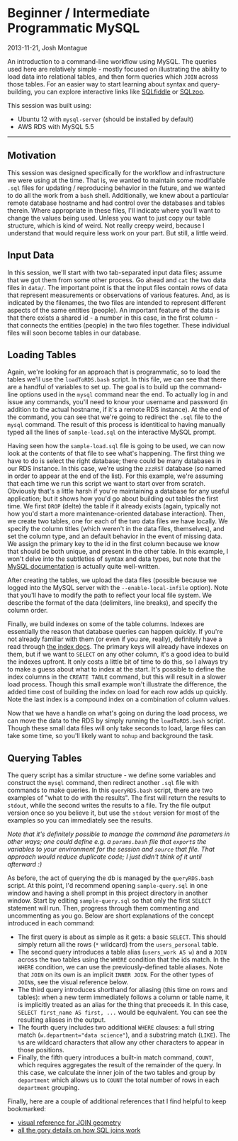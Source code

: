 # Beginner / Intermediate Programmatic MySQL 

2013-11-21, Josh Montague

An introduction to a command-line workflow using MySQL. The queries used here are relatively simple - mostly focused on illustrating the ability to load data into relational tables, and then form queries which ``JOIN`` across those tables. For an easier way to start learning about syntax and query-building, you can explore interactive links like [SQLfiddle](http://sqlfiddle.com/) or [SQLzoo](http://sqlzoo.net/wiki/SELECT_basics).

This session was built using:

- Ubuntu 12 with `mysql-server` (should be installed by default)
- AWS RDS with MySQL 5.5 
 
-------------------------------------

## Motivation 

This session was designed specifically for the workflow and infrastructure we were using at the time. That is, we wanted to maintain some modifiable ``.sql`` files for updating / reproducing behavior in the future, and we wanted to do all the work from a ``bash`` shell. Additionally, we knew about a particular remote database hostname and had control over the databases and tables therein. Where appropriate in these files, I'll indicate where you'll want to change the values being used. Unless you want to just copy our table structure, which is kind of weird. Not really creepy weird, because I understand that would require less work on your part. But still, a little weird.  


## Input Data 

In this session, we'll start with two tab-separated input data files; assume that we got them from some other process. Go ahead and ``cat`` the two data files in ``data/``. The important point is that the input files contain rows of data that represent measurements or observations of various features. And, as is indicated by the filenames, the two files are intended to represent different aspects of the same entities (people). An important feature of the data is that there exists a shared id - a number in this case, in the first column - that connects the entities (people) in the two files together. These individual files will soon become tables in our database. 

 
## Loading Tables 

Again, we're looking for an approach that is programmatic, so to load the tables we'll use the ``loadToRDS.bash`` script. In this file, we can see that there are a handful of variables to set up. The goal is to build up the command-line options used in the ``mysql`` command near the end. To actually log in and issue any commands, you'll need to know your username and password (in addition to the actual hostname, if it's a remote RDS instance). At the end of the command, you can see that we're going to redirect the ``.sql`` file to the ``mysql`` command. The result of this process is identitical to having manually typed all the lines of ``sample-load.sql`` on the interactive MySQL prompt.  

Having seen how the ``sample-load.sql`` file is going to be used, we can now look at the contents of that file to see what's happening. The first thing we have to do is select the right database; there could be many databases in our RDS instance. In this case, we're using the ``zzzRST`` database (so named in order to appear at the end of the list). For this example, we're assuming that each time we run this script we want to start over from scratch. Obviously that's a little harsh if you're maintaining a database for any useful application; but it shows how you'd go about building out tables the first time. We first ``DROP`` (delte) the table if it already exists (again, typically not how you'd start a more maintenance-oriented database interaction). Then, we create two tables, one for each of the two data files we have locally. We specify the column titles (which weren't in the data files, themselves), and set the column type, and an default behavior in the event of missing data. We assign the primary key to the id in the first column because we know that should be both unique, and present in the other table. In this example, I won't delve into the subtleties of syntax and data types, but note that the [MySQL documentation](http://dev.mysql.com/doc/refman/5.5/en/create-table.html) is actually quite well-written.

After creating the tables, we upload the data files (possible because we logged into the MySQL server with the ``--enable-local-infile`` option). Note that you'll have to modify the path to reflect your local file system. We describe the format of the data (delimiters, line breaks), and specify the column order. 

Finally, we build indexes on some of the table columns. Indexes are essentially the reason that database queries can happen quickly. If you're not already familiar with them (or even if you are, really), definitely have a read through [the index docs](http://dev.mysql.com/doc/refman/5.5/en/mysql-indexes.html). The primary keys will already have indexes on them, but if we want to ``SELECT`` on any other column, it's a good idea to build the indexes upfront. It only costs a little bit of time to do this, so I always try to make a guess about what to index at the start. It's possible to define the index columns in the ``CREATE TABLE`` command, but this will result in a slower load process. Though this small example won't illustrate the difference, the added time cost of building the index on load for each row adds up quickly. Note the last index is a compound index on a combination of column values.  

Now that we have a handle on what's going on during the load process, we can move the data to the RDS by simply running the ``loadToRDS.bash`` script. Though these small data files will only take seconds to load, large files can take some time, so you'll likely want to ``nohup`` and background the task.  

## Querying Tables 

The query script has a similar structure - we define some variables and construct the ``mysql`` command, then redirect another ``.sql`` file with commands to make queries. In this ``queryRDS.bash`` script, there are two examples of "what to do with the results". The first will return the results to ``stdout``, while the second writes the results to a file. Try the file output version once so you believe it, but use the ``stdout`` version for most of the examples so you can immediately see the results. 

*Note that it's definitely possible to manage the command line parameters in other ways; one could define e.g. a ``params.bash`` file that ``export``s the variables to your environment for the session and ``source`` that file. That approach would reduce duplicate code; I just didn't think of it until afterward :)* 


As before, the act of querying the db is managed by the ``queryRDS.bash`` script. At this point, I'd recommend opening ``sample-query.sql`` in one window and having a shell prompt in this project directory in another window. Start by editing ``sample-query.sql`` so that only the first ``SELECT`` statement will run. Then, progress through them commenting and uncommenting as you go. Below are short explanations of the concept introduced in each command: 

- The first query is about as simple as it gets: a basic ``SELECT``. This should simply return all the rows (``*`` wildcard) from the ``users_personal`` table. 
- The second query introduces a table alias (``users_work AS w``) and a ``JOIN`` across the two tables using the ``WHERE`` condition that the ids match. In the ``WHERE`` condition, we can use the previously-defined table aliases. Note that ``JOIN`` on its own is an implicit ``INNER JOIN``. For the other types of ``JOIN``s, see the visual reference below. 
- The third query introduces shorthand for aliasing (this time on rows and tables): when a new term immediately follows a column or table name, it is implicitly treated as an alias for the thing that preceeds it. In this case, ``SELECT first_name AS first, ...`` would be equivalent. You can see the resulting aliases in the output.
- The fourth query includes two additional ``WHERE`` clauses: a full string match (``w.department="data science"``), and a substring match (``LIKE``). The ``%``s are wildcard characters that allow any other characters to appear in those positions. 
- Finally, the fifth query introduces a built-in match command, ``COUNT``, which requires aggregates the result of the remainder of the query. In this case, we calculate the inner join of the two tables and group by ``department`` which allows us to ``COUNT`` the total number of rows in each ``department`` grouping. 






Finally, here are a couple of additional references that I find helpful to keep bookmarked:

- [visual reference for JOIN geometry](http://www.codinghorror.com/blog/2007/10/a-visual-explanation-of-sql-joins.html)
- [all the gory details on how SQL joins work]( http://en.wikipedia.org/wiki/Join_(SQL) )




